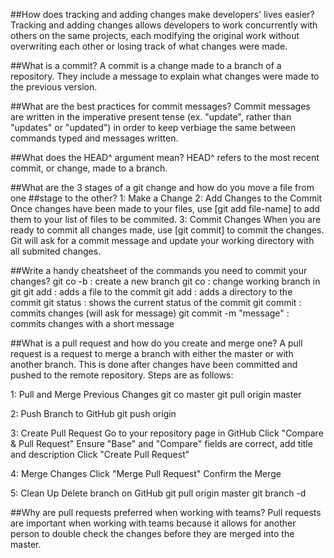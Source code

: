 ##How does tracking and adding changes make developers' lives easier?
  Tracking and adding changes allows developers to work concurrently with
  others on the same projects, each modifying the original work without
  overwriting each other or losing track of what changes were made.
  
##What is a commit?
  A commit is a change made to a branch of a repository. They include a message
  to explain what changes were made to the previous version.
  
##What are the best practices for commit messages?
  Commit messages are written in the imperative present tense (ex. "update",
  rather than "updates" or "updated") in order to keep verbiage the same between
  commands typed and messages written.
  
##What does the HEAD^ argument mean?
  HEAD^ refers to the most recent commit, or change, made to a branch.
  
##What are the 3 stages of a git change and how do you move a file from one
##stage to the other?
  1: Make a Change
  2: Add Changes to the Commit
    Once changes have been made to your files, use [git add file-name]
    to add them to your list of files to be commited.
  3: Commit Changes
    When you are ready to commit all changes made, use [git commit] to
    commit the changes. Git will ask for a commit message and update your
    working directory with all submited changes.

##Write a handy cheatsheet of the commands you need to commit your changes?
  git co -b <branch-name> : create a new branch
  git co <branch-name> : change working branch in git
  git add <file-name> : adds a file to the commit
  git add <directory-name> : adds a directory to the commit
  git status : shows the current status of the commit
  git commit : commits changes (will ask for message)
  git commit -m "message" : commits changes with a short message
  
##What is a pull request and how do you create and merge one?
  A pull request is a request to merge a branch with either the master or with
  another branch. This is done after changes have been committed and pushed to
  the remote repository. Steps are as follows:
  
  1: Pull and Merge Previous Changes
    git co master
    git pull origin master
  
  2: Push Branch to GitHub
    git push origin <branch-name>
  
  3: Create Pull Request
    Go to your repository page in GitHub
    Click "Compare & Pull Request"
    Ensure "Base" and "Compare" fields are correct, add title and description
    Click "Create Pull Request"
    
  4: Merge Changes
    Click "Merge Pull Request"
    Confirm the Merge
    
  5: Clean Up
    Delete branch on GitHub
    git pull origin master
    git branch -d <branch-name>
    
##Why are pull requests preferred when working with teams?
  Pull requests are important when working with teams because it allows for
  another person to double check the changes before they are merged into the
  master.